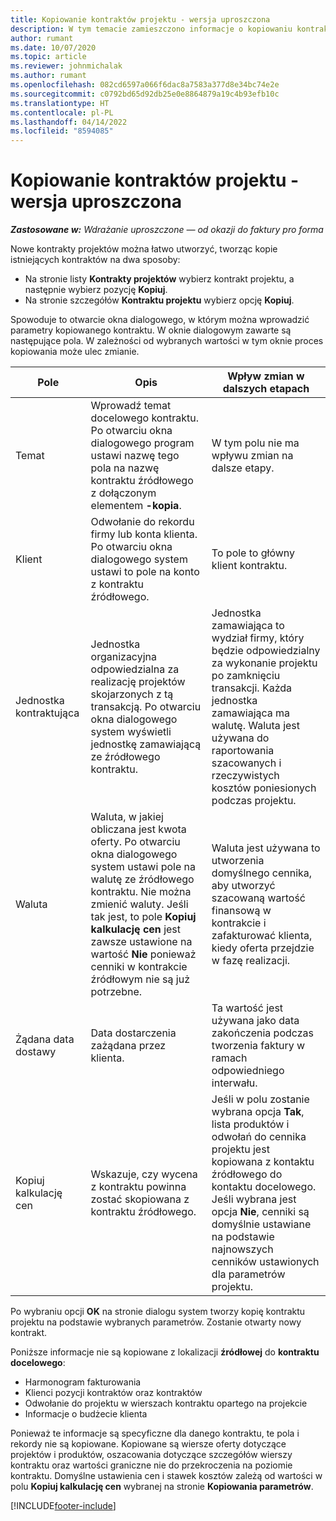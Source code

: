 ```yaml
---
title: Kopiowanie kontraktów projektu - wersja uproszczona
description: W tym temacie zamieszczono informacje o kopiowaniu kontraktów projektu w Project Operations.
author: rumant
ms.date: 10/07/2020
ms.topic: article
ms.reviewer: johnmichalak
ms.author: rumant
ms.openlocfilehash: 082cd6597a066f6dac8a7583a377d8e34bc74e2e
ms.sourcegitcommit: c0792bd65d92db25e0e8864879a19c4b93efb10c
ms.translationtype: HT
ms.contentlocale: pl-PL
ms.lasthandoff: 04/14/2022
ms.locfileid: "8594085"
---
```

# <a name="copy-project-contracts---lite"></a>Kopiowanie kontraktów projektu - wersja uproszczona

_**Zastosowane w:** Wdrażanie uproszczone — od okazji do faktury pro forma_

Nowe kontrakty projektów można łatwo utworzyć, tworząc kopie istniejących kontraktów na dwa sposoby: 

  - Na stronie listy **Kontrakty projektów** wybierz kontrakt projektu, a następnie wybierz pozycję **Kopiuj**.
  - Na stronie szczegółów **Kontraktu projektu** wybierz opcję **Kopiuj**.

Spowoduje to otwarcie okna dialogowego, w którym można wprowadzić parametry kopiowanego kontraktu. W oknie dialogowym zawarte są następujące pola. W zależności od wybranych wartości w tym oknie proces kopiowania może ulec zmianie.

| **Pole** | **Opis** | **Wpływ zmian w dalszych etapach** |
| --- | --- | --- |
| Temat | Wprowadź temat docelowego kontraktu. Po otwarciu okna dialogowego program ustawi nazwę tego pola na nazwę kontraktu źródłowego z dołączonym elementem **-kopia**. | W tym polu nie ma wpływu zmian na dalsze etapy. |
| Klient | Odwołanie do rekordu firmy lub konta klienta. Po otwarciu okna dialogowego system ustawi to pole na konto z kontraktu źródłowego. | To pole to główny klient kontraktu. |
| Jednostka kontraktująca | Jednostka organizacyjna odpowiedzialna za realizację projektów skojarzonych z tą transakcją. Po otwarciu okna dialogowego system wyświetli jednostkę zamawiającą ze źródłowego kontraktu. | Jednostka zamawiająca to wydział firmy, który będzie odpowiedzialny za wykonanie projektu po zamknięciu transakcji. Każda jednostka zamawiająca ma walutę. Waluta jest używana do raportowania szacowanych i rzeczywistych kosztów poniesionych podczas projektu. |
| Waluta | Waluta, w jakiej obliczana jest kwota oferty. Po otwarciu okna dialogowego system ustawi pole na walutę ze źródłowego kontraktu. Nie można zmienić waluty. Jeśli tak jest, to pole **Kopiuj kalkulację cen** jest zawsze ustawione na wartość **Nie** ponieważ cenniki w kontrakcie źródłowym nie są już potrzebne. | Waluta jest używana to utworzenia domyślnego cennika, aby utworzyć szacowaną wartość finansową w kontrakcie i zafakturować klienta, kiedy oferta przejdzie w fazę realizacji. |
| Żądana data dostawy | Data dostarczenia zażądana przez klienta. | Ta wartość jest używana jako data zakończenia podczas tworzenia faktury w ramach odpowiedniego interwału. |
| Kopiuj kalkulację cen | Wskazuje, czy wycena z kontraktu powinna zostać skopiowana z kontraktu źródłowego. | Jeśli w polu zostanie wybrana opcja **Tak**, lista produktów i odwołań do cennika projektu jest kopiowana z kontaktu źródłowego do kontaktu docelowego. Jeśli wybrana jest opcja **Nie**, cenniki są domyślnie ustawiane na podstawie najnowszych cenników ustawionych dla parametrów projektu. |

Po wybraniu opcji **OK** na stronie dialogu system tworzy kopię kontraktu projektu na podstawie wybranych parametrów. Zostanie otwarty nowy kontrakt.

Poniższe informacje nie są kopiowane z lokalizacji **źródłowej** do **kontraktu docelowego**:

  - Harmonogram fakturowania
  - Klienci pozycji kontraktów oraz kontraktów
  - Odwołanie do projektu w wierszach kontraktu opartego na projekcie
  - Informacje o budżecie klienta

Ponieważ te informacje są specyficzne dla danego kontraktu, te pola i rekordy nie są kopiowane. Kopiowane są wiersze oferty dotyczące projektów i produktów, oszacowania dotyczące szczegółów wierszy kontraktu oraz wartości graniczne nie do przekroczenia na poziomie kontraktu. Domyślne ustawienia cen i stawek kosztów zależą od wartości w polu **Kopiuj kalkulację cen** wybranej na stronie **Kopiowania parametrów**.


[!INCLUDE[footer-include](../../includes/footer-banner.md)]